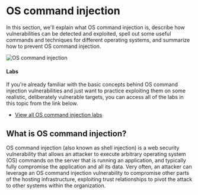 # OS command injection

In this section, we'll explain what OS command injection is, describe how vulnerabilities can be detected and exploited, spell out some useful commands and techniques for different operating systems, and summarize how to prevent OS command injection.

![OS command injection](https://portswigger.net/web-security/images/os-command-injection.svg)

#### Labs

If you're already familiar with the basic concepts behind OS command injection vulnerabilities and just want to practice exploiting them on some realistic, deliberately vulnerable targets, you can access all of the labs in this topic from the link below.

- [View all OS command injection labs](https://portswigger.net/web-security/all-labs#os-command-injection)

## What is OS command injection?

OS command injection (also known as shell injection) is a web security vulnerability that allows an attacker to execute arbitrary operating system (OS) commands on the server that is running an application, and typically fully compromise the application and all its data. Very often, an attacker can leverage an OS command injection vulnerability to compromise other parts of the hosting infrastructure, exploiting trust relationships to pivot the attack to other systems within the organization.